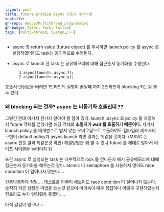 ```yaml
---
layout: post
title: future promise async 사용시 주의사항
subtitle:
gh-repo: Aeopp/Multithread_programming
gh-badge: [star, fork, follow]
tags: [Multi-thread, System,C++]
---
```


* async 의 return value (future object) 를 무시하면  launch policy 를 async 로 설정하였더라도 task는  동기적으로 수행된다. 
* async 로 launch 된 task 는 공유메모리에 대해 접근순서 동기화를 수행한다.

         1 async(launch::async,f);
         2 async(launch::async,g);

호출시 반환값을 버리면 1번라인의 실행이 끝날때 까지 2번라인이 blocking 되는걸 볼 수 있다.
### 왜 blocking 되는 걸까? async 는 비동기화 호출인데 ?? 
그렇긴 한데 여기서 한가지 알아야 할 점이 있다. launch::async 로 policy 를 지정해서 future 객체를 얻었다면 해당 객체의 **소멸자가 wait 를 호출하기 때문이다.**
저기서 launch policy 를 매개변수로 받지 않는 오버로딩으로 호출하여도 컴파일러 제조사의 구현이 default policy가 async launch 라면 결과는 똑같을 것이다. (MSVC 는 async 인듯 결과 똑같은것 확인)
해결방법은 뭐 별 수 있나 future 를 제대로 받아서 라이프 사이클을 늘려야지 뭐

또한 async 로 실행되는 task 는 내부적으로 lock 를 건다든지 해서 공유메모리에 대해 접근순서 동기화를 해주는것 같다.  atomic 나 semaphore 를 사용하지 않아도 
race condition 이 일어나지 않는다....

신통방통하다 정말.... 테스트를 아무리 해보아도 race condition 이 일어나지 않는다.  솔직히 지금 심정은 마법을 쓰는것 같으며 머리속이 매우 복잡하다 어떻게 구현하였는지 힌트라도 누가 알려줬음 좋겠다....  

아직 갈길이 멀구나 ~ 
